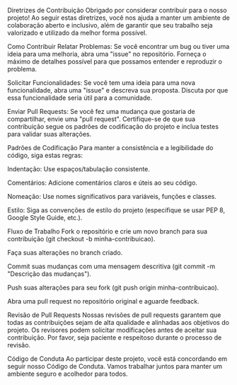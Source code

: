 Diretrizes de Contribuição
Obrigado por considerar contribuir para o nosso projeto! Ao seguir estas diretrizes, você nos ajuda a manter um ambiente de colaboração aberto e inclusivo, além de garantir que seu trabalho seja valorizado e utilizado da melhor forma possível.

Como Contribuir
Relatar Problemas: Se você encontrar um bug ou tiver uma ideia para uma melhoria, abra uma "issue" no repositório. Forneça o máximo de detalhes possível para que possamos entender e reproduzir o problema.

Solicitar Funcionalidades: Se você tem uma ideia para uma nova funcionalidade, abra uma "issue" e descreva sua proposta. Discuta por que essa funcionalidade seria útil para a comunidade.

Enviar Pull Requests: Se você fez uma mudança que gostaria de compartilhar, envie uma "pull request". Certifique-se de que sua contribuição segue os padrões de codificação do projeto e inclua testes para validar suas alterações.

Padrões de Codificação
Para manter a consistência e a legibilidade do código, siga estas regras:

Indentação: Use espaços/tabulação consistente.

Comentários: Adicione comentários claros e úteis ao seu código.

Nomeação: Use nomes significativos para variáveis, funções e classes.

Estilo: Siga as convenções de estilo do projeto (especifique se usar PEP 8, Google Style Guide, etc.).

Fluxo de Trabalho
Fork o repositório e crie um novo branch para sua contribuição (git checkout -b minha-contribuicao).

Faça suas alterações no branch criado.

Commit suas mudanças com uma mensagem descritiva (git commit -m "Descrição das mudanças").

Push suas alterações para seu fork (git push origin minha-contribuicao).

Abra uma pull request no repositório original e aguarde feedback.

Revisão de Pull Requests
Nossas revisões de pull requests garantem que todas as contribuições sejam de alta qualidade e alinhadas aos objetivos do projeto. Os revisores podem solicitar modificações antes de aceitar sua contribuição. Por favor, seja paciente e respeitoso durante o processo de revisão.

Código de Conduta
Ao participar deste projeto, você está concordando em seguir nosso Código de Conduta. Vamos trabalhar juntos para manter um ambiente seguro e acolhedor para todos.
